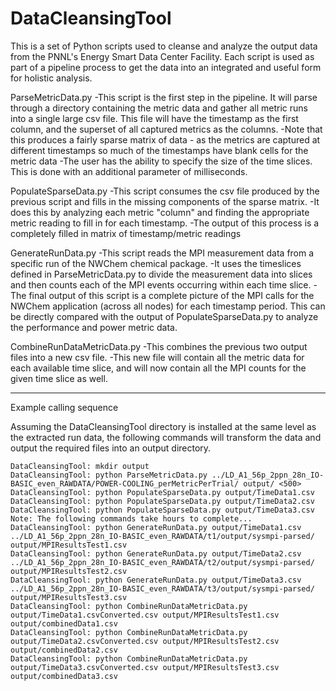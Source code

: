 DataCleansingTool
=================

This is a set of Python scripts used to cleanse and analyze the output data from the PNNL's Energy Smart Data Center Facility.
Each script is used as part of a pipeline process to get the data into an integrated and useful form for holistic analysis.

ParseMetricData.py
-This script is the first step in the pipeline.  It will parse through a directory containing the metric data and gather all metric runs into a single large csv file.  This file will have the timestamp as the first column, and the superset of all captured metrics as the columns.
-Note that this produces a fairly sparse matrix of data - as the metrics are captured at different timestamps so much of the timestamps have blank cells for the metric data
-The user has the ability to specify the size of the time slices.  This is done with an additional parameter of milliseconds.

PopulateSparseData.py
-This script consumes the csv file produced by the previous script and fills in the missing components of the sparse matrix.
-It does this by analyzing each metric "column" and finding the appropriate metric reading to fill in for each timestamp.
-The output of this process is a completely filled in matrix of timestamp/metric readings

GenerateRunData.py
-This script reads the MPI measurement data from a specific run of the NWChem chemical package.
-It uses the timeslices defined in ParseMetricData.py to divide the measurement data into slices and then counts each of the MPI events occurring within each time slice.
-The final output of this script is a complete picture of the MPI calls for the NWChem application (across all nodes) for each timestamp period.  This can be directly compared with the output of PopulateSparseData.py to analyze the performance and power metric data.

CombineRunDataMetricData.py
-This combines the previous two output files into a new csv file.
-This new file will contain all the metric data for each available time slice, and will now contain all the MPI counts for the given time slice as well.

--------------------------------

Example calling sequence

Assuming the DataCleansingTool directory is installed at the same level as the extracted run data, the following commands will transform the data and output the required files into an output directory.

    DataCleansingTool: mkdir output
    DataCleansingTool: python ParseMetricData.py ../LD_A1_56p_2ppn_28n_IO-BASIC_even_RAWDATA/POWER-COOLING_perMetricPerTrial/ output/ <500>
    DataCleansingTool: python PopulateSparseData.py output/TimeData1.csv
    DataCleansingTool: python PopulateSparseData.py output/TimeData2.csv
    DataCleansingTool: python PopulateSparseData.py output/TimeData3.csv
    Note: The following commands take hours to complete...
    DataCleansingTool: python GenerateRunData.py output/TimeData1.csv ../LD_A1_56p_2ppn_28n_IO-BASIC_even_RAWDATA/t1/output/sysmpi-parsed/  output/MPIResultsTest1.csv
    DataCleansingTool: python GenerateRunData.py output/TimeData2.csv ../LD_A1_56p_2ppn_28n_IO-BASIC_even_RAWDATA/t2/output/sysmpi-parsed/ output/MPIResultsTest2.csv
    DataCleansingTool: python GenerateRunData.py output/TimeData3.csv ../LD_A1_56p_2ppn_28n_IO-BASIC_even_RAWDATA/t3/output/sysmpi-parsed/ output/MPIResultsTest3.csv
    DataCleansingTool: python CombineRunDataMetricData.py output/TimeData1.csvConverted.csv output/MPIResultsTest1.csv output/combinedData1.csv
    DataCleansingTool: python CombineRunDataMetricData.py output/TimeData2.csvConverted.csv output/MPIResultsTest2.csv output/combinedData2.csv
    DataCleansingTool: python CombineRunDataMetricData.py output/TimeData3.csvConverted.csv output/MPIResultsTest3.csv output/combinedData3.csv